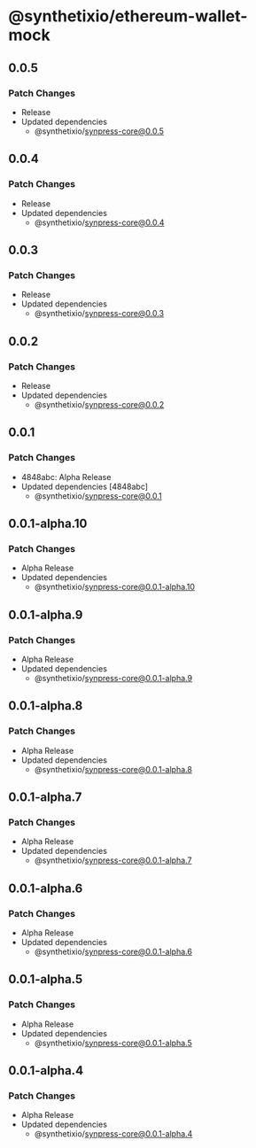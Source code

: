 # @synthetixio/ethereum-wallet-mock

## 0.0.5

### Patch Changes

- Release
- Updated dependencies
  - @synthetixio/synpress-core@0.0.5

## 0.0.4

### Patch Changes

- Release
- Updated dependencies
  - @synthetixio/synpress-core@0.0.4

## 0.0.3

### Patch Changes

- Release
- Updated dependencies
  - @synthetixio/synpress-core@0.0.3

## 0.0.2

### Patch Changes

- Release
- Updated dependencies
  - @synthetixio/synpress-core@0.0.2

## 0.0.1

### Patch Changes

- 4848abc: Alpha Release
- Updated dependencies [4848abc]
  - @synthetixio/synpress-core@0.0.1

## 0.0.1-alpha.10

### Patch Changes

- Alpha Release
- Updated dependencies
  - @synthetixio/synpress-core@0.0.1-alpha.10

## 0.0.1-alpha.9

### Patch Changes

- Alpha Release
- Updated dependencies
  - @synthetixio/synpress-core@0.0.1-alpha.9

## 0.0.1-alpha.8

### Patch Changes

- Alpha Release
- Updated dependencies
  - @synthetixio/synpress-core@0.0.1-alpha.8

## 0.0.1-alpha.7

### Patch Changes

- Alpha Release
- Updated dependencies
  - @synthetixio/synpress-core@0.0.1-alpha.7

## 0.0.1-alpha.6

### Patch Changes

- Alpha Release
- Updated dependencies
  - @synthetixio/synpress-core@0.0.1-alpha.6

## 0.0.1-alpha.5

### Patch Changes

- Alpha Release
- Updated dependencies
  - @synthetixio/synpress-core@0.0.1-alpha.5

## 0.0.1-alpha.4

### Patch Changes

- Alpha Release
- Updated dependencies
  - @synthetixio/synpress-core@0.0.1-alpha.4
